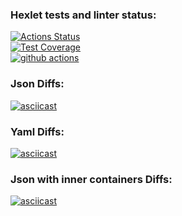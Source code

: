 ### Hexlet tests and linter status:
[![Actions Status](https://github.com/Kvas1988/java-project-lvl2/workflows/hexlet-check/badge.svg)](https://github.com/Kvas1988/java-project-lvl2/actions)  
[![Test Coverage](https://api.codeclimate.com/v1/badges/33ebacb2860db007ccb0/test_coverage)](https://codeclimate.com/github/Kvas1988/java-project-lvl2/test_coverage)  
[![github actions](https://github.com/Kvas1988/java-project-lvl1/actions/workflows/java-ci.yml/badge.svg)](https://github.com/Kvas1988/java-project-lvl2/actions)  

### Json Diffs:
[![asciicast](https://asciinema.org/a/x2TWU1Rl1GuFcquU93wkWgQso.svg)](https://asciinema.org/a/x2TWU1Rl1GuFcquU93wkWgQso?speed=2)

### Yaml Diffs:
[![asciicast](https://asciinema.org/a/GDnChfAjQZr48gRBiZ63hyjXR.svg)](https://asciinema.org/a/GDnChfAjQZr48gRBiZ63hyjXR?speed=2)

### Json with inner containers Diffs:
[![asciicast](https://asciinema.org/a/xbhrQZlHidgzV0fpVGtp5jPsM.svg)](https://asciinema.org/a/xbhrQZlHidgzV0fpVGtp5jPsM?speed=2)